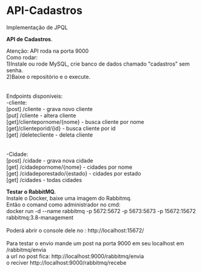 # API-Cadastros
 Implementação de JPQL
 

<p align="left">
<strong> API de Cadastros</strong>.
<p>
<p align="left">  
Atenção: API roda na porta 9000 </br>
Como rodar:  </br>
1)Instale ou rode MySQL, crie banco de dados chamado "cadastros" sem senha. </br>
2)Baixe o repositório e o execute. </br>
</br></br>
Endpoints disponiveis: </br>
-cliente: </br>
[post] /cliente - grava novo cliente </br>
[put] /cliente - altera cliente </br>
[get]/clientepornome/{nome}   - busca cliente por nome </br> 
[get]/clienteporid/{id}  - busca cliente por id  </br>
[get] /deletecliente  - deleta cliente </br>
</br></br>
-Cidade: </br> 
[post] /cidade - grava nova cidade </br>
[get] /cidadepornome/{nome} - cidades por nome  </br>
[get] /cidadeporestado/{estado} - cidades por estado  </br>
[get] /cidades - todas cidades  </br>
</p>

<p align="left"> 
<strong>Testar o RabbitMQ.  </strong></br>
Instale o Docker, baixe uma imagem do Rabbitmq.</br>
Então o comand como administrador no cmd: </br>
docker run -d --name rabbitmq -p 5672:5672 -p 5673:5673 -p 15672:15672 rabbitmq:3.8-management   </br>
</br>
Poderá abrir o console dele no :  http://localhost:15672/ </br>
</br>
Para testar o envio mande um post na porta 9000 em seu localhost em /rabbitmq/envia</br>
a url no post fica: http://localhost:9000/rabbitmq/envia</br>
o reciver http://localhost:9000/rabbitmq/recebe</br>

 <p align="left"> 

